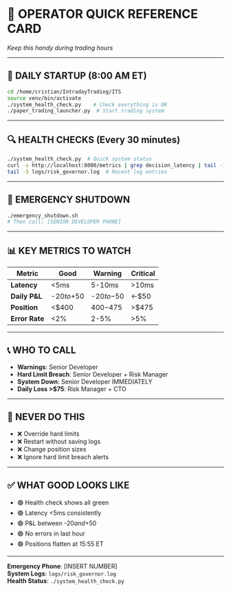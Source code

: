 # 🎯 **OPERATOR QUICK REFERENCE CARD**

*Keep this handy during trading hours*

---

## 🚀 **DAILY STARTUP** (8:00 AM ET)
```bash
cd /home/cristian/IntradayTrading/ITS
source venv/bin/activate
./system_health_check.py    # Check everything is OK
./paper_trading_launcher.py  # Start trading system
```

---

## 🔍 **HEALTH CHECKS** (Every 30 minutes)
```bash
./system_health_check.py  # Quick system status
curl -s http://localhost:8000/metrics | grep decision_latency | tail -1
tail -5 logs/risk_governor.log  # Recent log entries
```

---

## 🚨 **EMERGENCY SHUTDOWN**
```bash
./emergency_shutdown.sh
# Then call: [SENIOR DEVELOPER PHONE]
```

---

## 📊 **KEY METRICS TO WATCH**

| Metric | Good | Warning | Critical |
|--------|------|---------|----------|
| **Latency** | <5ms | 5-10ms | >10ms |
| **Daily P&L** | -$20 to +$50 | -$20 to -$50 | <-$50 |
| **Position** | <$400 | $400-$475 | >$475 |
| **Error Rate** | <2% | 2-5% | >5% |

---

## 📞 **WHO TO CALL**
- **Warnings**: Senior Developer  
- **Hard Limit Breach**: Senior Developer + Risk Manager  
- **System Down**: Senior Developer IMMEDIATELY  
- **Daily Loss >$75**: Risk Manager + CTO  

---

## 🛑 **NEVER DO THIS**
- ❌ Override hard limits  
- ❌ Restart without saving logs  
- ❌ Change position sizes  
- ❌ Ignore hard limit breach alerts  

---

## ✅ **WHAT GOOD LOOKS LIKE**
- 🟢 Health check shows all green  
- 🟢 Latency <5ms consistently  
- 🟢 P&L between -$20 and +$50  
- 🟢 No errors in last hour  
- 🟢 Positions flatten at 15:55 ET  

---

**Emergency Phone**: [INSERT NUMBER]  
**System Logs**: `logs/risk_governor.log`  
**Health Status**: `./system_health_check.py`